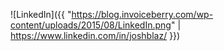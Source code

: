 ![LinkedIn]({{ "https://blog.invoiceberry.com/wp-content/uploads/2015/08/LinkedIn.png" | https://www.linkedin.com/in/joshblaz/ }})
